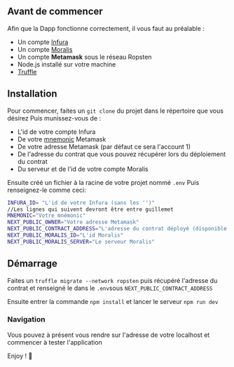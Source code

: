 ## Avant de commencer

Afin que la Dapp fonctionne correctement, il vous faut au préalable : 

* Un compte [Infura](https://infura.io/)
* Un compte [Moralis](https://moralis.io/)
* Un compte **Metamask** sous le réseau Ropsten
* Node.js installé sur votre machine
* [Truffle](https://trufflesuite.com/)

## Installation

Pour commencer, faites un `git clone` du projet dans le répertoire que vous désirez
Puis munissez-vous de :
* L'id de votre compte Infura
* De votre [mnemonic](https://metamask.zendesk.com/hc/en-us/articles/4404722782107) Metamask
* De votre adresse Metamask (par défaut ce sera l'account 1) 
* De l'adresse du contrat que vous pouvez récupérer lors du déploiement du contrat
* Du serveur et de l'id de votre compte Moralis

Ensuite créé un fichier à la racine de votre projet nommé `.env`
Puis renseignez-le comme ceci:

```bash
INFURA_ID= "L'id de votre Infura (sans les '')"
//Les lignes qui suivent devront être entre guillemet
MNEMONIC="Votre mnémonic"
NEXT_PUBLIC_OWNER="Votre adresse Metamask"
NEXT_PUBLIC_CONTRACT_ADDRESS="L'adresse du contrat déployé (disponible une fois que vous aurez déployé votre contrat)"
NEXT_PUBLIC_MORALIS_ID="L'id Moralis"
NEXT_PUBLIC_MORALIS_SERVER="Le serveur Moralis"
```

## Démarrage
Faites un `truffle migrate --network ropsten` puis récupéré l'adresse du contrat et renseigné le dans le `.env`sous `NEXT_PUBLIC_CONTRACT_ADDRESS`

Ensuite entrer la commande `npm install` et lancer le serveur `npm run dev`

### Navigation

Vous pouvez à présent vous rendre sur l'adresse de votre localhost et commencer à tester l'application

Enjoy ! :partying_face:

